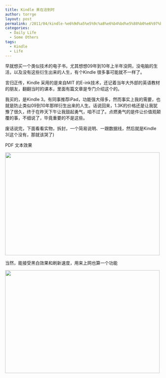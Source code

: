 ```yaml
---
title: Kindle 来在洽到时
author: torrge
layout: post
permalink: /2011/04/kindle-%e6%9d%a5%e5%9c%a8%e6%b4%bd%e5%88%b0%e6%97%b6/
categories:
  - Daily Life
  - Some Others
tags:
  - Kindle
  - Life
---
```

早就想买一个类似技术的电子书，尤其想想09年到10年上半年没网，没电脑的生活，以及没有这些衍生出来的人生，有个Kindle 很多事可能就不一样了。

言归正传，Kindle 采用的是来自MIT 的E-ink技术，还记着当年大外部的英语教材的朋友，翻翻当时的课本，里面有篇文章是专门介绍这个的。

我买的，是Kindle 3。有同事推荐iPad，功能强大得多，然而事实上我的需要，也就是防止类似09到10年那样衍生出来的人生。话说回来，1.3K的价格还是让我犹豫了很久，终于在昨天下午让我鼓起勇气，咱不过了。点燃勇气的是件让价值观颠覆的事，不细说了，毕竟重要的不是这些。

废话说完，下面看看实物，拆封，一个简易说明、一跟数据线，然后就是Kindle 3(这个没有，那就该哭了)

PDF 文本效果

<img class="alignnone" title="Text display of Kindle 3" src="http://pic.yupoo.com/convallariaa/AXX4wWc1/medium.jpg" alt="" width="500" height="333" />

当然，能接受黑白效果和刷新速度，用来上网也算一个功能

<img class="alignnone" title="Web Browser of Kindle 3" src="http://pic.yupoo.com/convallariaa/AXX4y6vq/medium.jpg" alt="" width="500" height="333" />